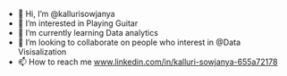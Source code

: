 - 👋 Hi, I’m @kallurisowjanya
- 👀 I’m interested in  Playing Guitar
- 🌱 I’m currently learning Data analytics
- 💞️ I’m looking to collaborate on people who interest in @Data Visisalization 
- 📫 How to reach me www.linkedin.com/in/kalluri-sowjanya-655a72178

<!---
kallurisowjanya/kallurisowjanya is a ✨ special ✨ repository because its `README.md` (this file) appears on your GitHub profile.
You can click the Preview link to take a look at your changes.
--->
